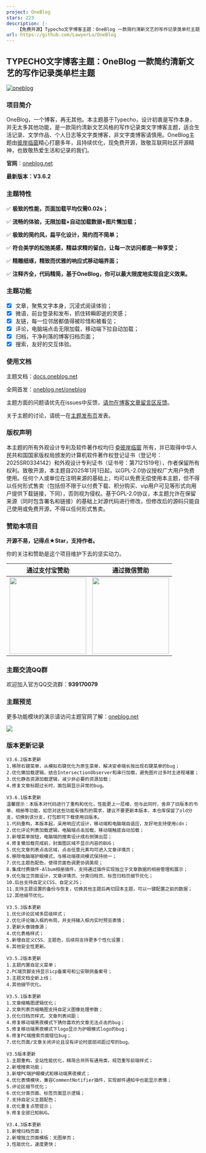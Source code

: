 ```yaml
---
project: OneBlog
stars: 223
description: |-
    【免费开源】Typecho文字博客主题：OneBlog 一款简约清新文艺的写作记录类单栏主题
url: https://github.com/LawyerLu/OneBlog
---
```


## TYPECHO文字博客主题：OneBlog 一款简约清新文艺的写作记录类单栏主题

<a href="https://oneblog.net">![oneblog](https://upic.cc/ui/themelogo.png)</a>

### 项目简介

OneBlog，一个博客，再无其他。本主题基于Typecho，设计初衷是写作本身，并无太多其他功能，是一款简约清新文艺风格的写作记录类文字博客主题，适合生活记录、文学作品、个人日志等文字类博客，非文字类博客请慎用。OneBlog主题由[彼岸临窗](https://oneblog.net/)精心打磨多年，且持续优化，现免费开源，致敬互联网社区开源精神，也致敬热爱生活和记录的我们。

**官网**：[oneblog.net](https://oneblog.net/)

**最新版本：V3.6.2**

### 主题特性

✅ **极致的性能，页面加载平均仅需0.02s；**

✅ **流畅的体验，无限加载+自动加载数据+图片懒加载；**

✅ **极致的简约风，扁平化设计，简约而不简单；**

✅ **符合美学的松弛美感，精益求精的留白，让每一次访问都是一种享受；**

✅ **精雕细琢，精致而优雅的响应式移动端界面；**

✅ **注释齐全，代码精简，基于OneBlog，你可以最大限度地实现自定义效果。**

### 主题功能

- [x] 文章，聚焦文字本身，沉浸式阅读体验；
- [x] 微语，前台登录和发布，抓住转瞬即逝的灵感；
- [x] 友链，每一位邻居都值得被珍惜和被看见；
- [x] 评论，电脑端点击无限加载，移动端下拉自动加载；
- [x] 归档，干净利落的博客归档页面；
- [x] 搜索，友好的交互体验。

### 使用文档

主题文档：[docs.oneblog.net](https://docs.oneblog.net)

全网首发：[oneblog.net/oneblog](https://oneblog.net/oneblog)

主题方面的问题请优先在issues中反馈，<u>请勿在博客文章留言区反馈</u>。

关于主题的讨论，请统一在[主题发布页](https://oneblog.net/oneblog)发表。

### 版权声明

本主题的所有外观设计专利及软件著作权均归 [©彼岸临窗](https://oneblog.net) 所有，并已取得中华人民共和国国家版权局颁发的计算机软件著作权登记证书（登记号：2025SR0334142）和外观设计专利证书（证书号：第7121519号），作者保留所有权利。致敬开源，本主题自2025年1月1日起，以GPL-2.0协议授权广大用户免费使用。任何个人或单位在注明来源的基础上，均可以免费无偿使用本主题，但不得以任何形式售卖（包括但不限于以付费下载、积分购买、vip用户可见等形式向用户提供下载链接，下同），否则视为侵权。基于GPL-2.0协议，本主题允许在保留来源（同时包含署名和链接）的基础上对源代码进行修改，但修改后的源码只能自己使用或免费开源，不得以任何形式售卖。

### 赞助本项目

**开源不易，记得点★Star，支持作者。**

你的关注和赞助是这个项目维护下去的坚实动力。

|                      通过支付宝赞助                       |                       通过微信赞助                       |
| :-------------------------------------------------------: | :------------------------------------------------------: |
| <img width="200px" src="https://upic.cc/ui/alipay.png" /> | <img width="200px" src="https://upic.cc/ui/wxpay.png" /> |

### 主题交流QQ群

欢迎加入官方QQ交流群：**939170079**

### 主题预览

更多功能模块的演示请访问主题官网了解：[oneblog.net](https://oneblog.net)

<img src="https://upic.cc/ui/screenshot.png" />

### 版本更新记录

```
V3.6.2版本更新
1.移除右键菜单，从模拟右键优化为原生菜单，解决安卓端长按出现右键菜单的bug；
2.优化懒加载逻辑，结合IntersectionObserver和串行加载，避免图片过多时主进程堵塞；
3.优化静态资源加载逻辑，减少非必要的资源加载；
4.修复文章标题过长时，面包屑显示异常的bug。

V3.6.1版本更新
温馨提示：本版本对代码进行了重构和优化，性能更上一层楼，但与此同时，舍弃了旧版本的书单、相册等功能，如您对这些功能有强烈的需求，建议不要更新本版本，本仓库保留了old分支，切换到该分支，打包即可下载使用旧版本。
1.代码重构，本版本起，采用响应式设计，移动端和电脑端自适应，友好地支持使用cdn；
2.优化评论列表加载逻辑，电脑端点击加载，移动端触底自动加载；
3.新增菜单按钮，电脑端的搜索设计成右侧弹出层；
4.修复懒加载完成前，封面图区域不显示内容的BUG；
5.优化文章列表点击区域，点击任意元素均可进入文章详情页；
6.移除电脑端护眼模式，与移动端夜间模式保持统一；
7.优化主题色配色，使得页面色调更协调美观；
8.集成付费插件-Album相册插件，支持通过插件实现独立于文章数据的相册管理和展示；
9.优化独立页面设计，文章详情页、分类归档页、标签归档页细节优化；
10.后台支持自定义CSS、自定义JS；
11.支持主题设置的备份与恢复，切换其他主题后再切回本主题，可以一键配置之前的数据；
12.其他细节优化。

V3.5.3版本更新
1.优化评论区域多层级样式；
2.优化评论输入框的布局，并支持输入框内实时预览表情；
3.更新头像镜像源；
4.优化表格样式；
5.新增自定义CSS、主题色，后续将支持更多个性化设置；
6.其他安全性更新。

V3.5.2版本更新
1.主题内置自定义菜单；
2.PC端页脚支持显示icp备案号和公安联网备案号；
3.主题文档全新上线；
4.其他细节优化。

V3.5.1版本更新
1.文章缩略图逻辑优化；
2.文章列表页缩略图支持自定义图像处理参数；
3.优化归档页样式、文章列表间距；
4.修复移动端黑夜模式下猜你喜欢的文章无法点击的bug；
5.修复移动端黑夜模式下logo显示为护眼模式logo的bug；
6.修复PC端搜索页面错位bug；
7.优化页面/文章关闭评论且没有评论时底部间距过窄的bug。

V3.5版本更新
1.主题重构，全站性能优化，精简合并所有通用类，规范重写前端样式；
2.新增搜索功能；
3.新增PC端护眼模式和移动端黑夜模式；
4.优化表情模块，兼容CommentNotifier插件，实现邮件通知中也能显示表情；
5.评论区细节优化；
6.优化分类页面、标签页面显示逻辑；
7.支持自定义主题配色；
8.优化重复点赞提示；
9.修复全部已知BUG。

V3.4.3版本更新
1.新增归档页面；
2.新增独立页面模板：无图单页；
3.性能优化，速度更快；
```
